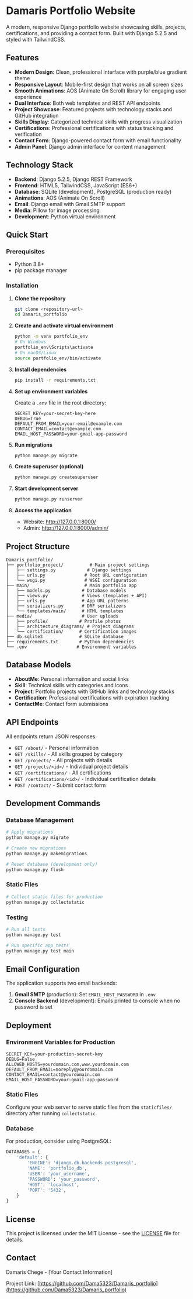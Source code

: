 # Damaris Portfolio Website

A modern, responsive Django portfolio website showcasing skills, projects, certifications, and providing a contact form. Built with Django 5.2.5 and styled with TailwindCSS.

## Features

- **Modern Design**: Clean, professional interface with purple/blue gradient theme
- **Responsive Layout**: Mobile-first design that works on all screen sizes
- **Smooth Animations**: AOS (Animate On Scroll) library for engaging user experience
- **Dual Interface**: Both web templates and REST API endpoints
- **Project Showcase**: Featured projects with technology stacks and GitHub integration
- **Skills Display**: Categorized technical skills with progress visualization
- **Certifications**: Professional certifications with status tracking and verification
- **Contact Form**: Django-powered contact form with email functionality
- **Admin Panel**: Django admin interface for content management

## Technology Stack

- **Backend**: Django 5.2.5, Django REST Framework
- **Frontend**: HTML5, TailwindCSS, JavaScript (ES6+)
- **Database**: SQLite (development), PostgreSQL (production ready)
- **Animations**: AOS (Animate On Scroll)
- **Email**: Django email with Gmail SMTP support
- **Media**: Pillow for image processing
- **Development**: Python virtual environment

## Quick Start

### Prerequisites

- Python 3.8+
- pip package manager

### Installation

1. **Clone the repository**
   ```bash
   git clone <repository-url>
   cd Damaris_portfolio
   ```

2. **Create and activate virtual environment**
   ```bash
   python -m venv portfolio_env
   # On Windows
   portfolio_env\Scripts\activate
   # On macOS/Linux
   source portfolio_env/bin/activate
   ```

3. **Install dependencies**
   ```bash
   pip install -r requirements.txt
   ```

4. **Set up environment variables**
   
   Create a `.env` file in the root directory:
   ```env
   SECRET_KEY=your-secret-key-here
   DEBUG=True
   DEFAULT_FROM_EMAIL=your-email@example.com
   CONTACT_EMAIL=contact@example.com
   EMAIL_HOST_PASSWORD=your-gmail-app-password
   ```

5. **Run migrations**
   ```bash
   python manage.py migrate
   ```

6. **Create superuser (optional)**
   ```bash
   python manage.py createsuperuser
   ```

7. **Start development server**
   ```bash
   python manage.py runserver
   ```

8. **Access the application**
   - Website: http://127.0.0.1:8000/
   - Admin: http://127.0.0.1:8000/admin/

## Project Structure

```
Damaris_portfolio/
├── portfolio_project/          # Main project settings
│   ├── settings.py            # Django settings
│   ├── urls.py               # Root URL configuration
│   └── wsgi.py               # WSGI configuration
├── main/                     # Main portfolio app
│   ├── models.py            # Database models
│   ├── views.py             # Views (templates + API)
│   ├── urls.py              # App URL patterns
│   ├── serializers.py       # DRF serializers
│   └── templates/main/      # HTML templates
├── media/                   # User uploads
│   ├── profile/            # Profile photos
│   ├── architecture_diagrams/ # Project diagrams
│   └── certification/      # Certification images
├── db.sqlite3              # SQLite database
├── requirements.txt        # Python dependencies
└── .env                   # Environment variables
```

## Database Models

- **AboutMe**: Personal information and social links
- **Skill**: Technical skills with categories and icons
- **Project**: Portfolio projects with GitHub links and technology stacks
- **Certification**: Professional certifications with expiration tracking
- **ContactMe**: Contact form submissions

## API Endpoints

All endpoints return JSON responses:

- `GET /about/` - Personal information
- `GET /skills/` - All skills grouped by category
- `GET /projects/` - All projects with details
- `GET /projects/<id>/` - Individual project details
- `GET /certifications/` - All certifications
- `GET /certifications/<id>/` - Individual certification details
- `POST /contact/` - Submit contact form

## Development Commands

### Database Management
```bash
# Apply migrations
python manage.py migrate

# Create new migrations
python manage.py makemigrations

# Reset database (development only)
python manage.py flush
```

### Static Files
```bash
# Collect static files for production
python manage.py collectstatic
```

### Testing
```bash
# Run all tests
python manage.py test

# Run specific app tests
python manage.py test main
```

## Email Configuration

The application supports two email backends:

1. **Gmail SMTP** (production): Set `EMAIL_HOST_PASSWORD` in `.env`
2. **Console Backend** (development): Emails printed to console when no password is set

## Deployment

### Environment Variables for Production
```env
SECRET_KEY=your-production-secret-key
DEBUG=False
ALLOWED_HOSTS=yourdomain.com,www.yourdomain.com
DEFAULT_FROM_EMAIL=noreply@yourdomain.com
CONTACT_EMAIL=contact@yourdomain.com
EMAIL_HOST_PASSWORD=your-gmail-app-password
```

### Static Files
Configure your web server to serve static files from the `staticfiles/` directory after running `collectstatic`.

### Database
For production, consider using PostgreSQL:

```python
DATABASES = {
    'default': {
        'ENGINE': 'django.db.backends.postgresql',
        'NAME': 'portfolio_db',
        'USER': 'your_username',
        'PASSWORD': 'your_password',
        'HOST': 'localhost',
        'PORT': '5432',
    }
}
```



## License

This project is licensed under the MIT License - see the [LICENSE](LICENSE) file for details.

## Contact

Damaris Chege - [Your Contact Information]

Project Link: [https://github.com/Dama5323/Damaris_portfolio](https://github.com/Dama5323/Damaris_portfolio)